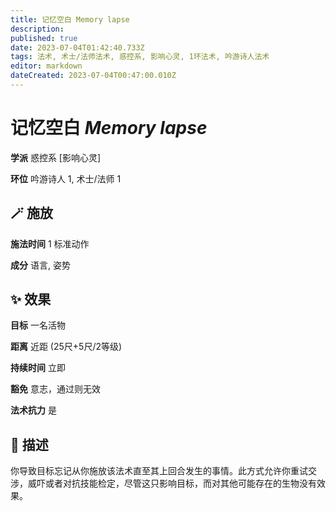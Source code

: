 ```yaml
---
title: 记忆空白 Memory lapse
description: 
published: true
date: 2023-07-04T01:42:40.733Z
tags: 法术, 术士/法师法术, 惑控系, 影响心灵, 1环法术, 吟游诗人法术
editor: markdown
dateCreated: 2023-07-04T00:47:00.010Z
---
```


# **记忆空白** *Memory lapse*

**学派** 惑控系 \[影响心灵\] 

**环位** 吟游诗人 1, 术士/法师 1

## 🪄 施放

**施法时间** 1 标准动作

**成分** 语言, 姿势

## ✨ 效果 

**目标** 一名活物 

**距离** 近距 (25尺+5尺/2等级)  

**持续时间** 立即 

**豁免** 意志，通过则无效

**法术抗力** 是

## 📖 描述

你导致目标忘记从你施放该法术直至其上回合发生的事情。此方式允许你重试交涉，威吓或者对抗技能检定，尽管这只影响目标，而对其他可能存在的生物没有效果。
    